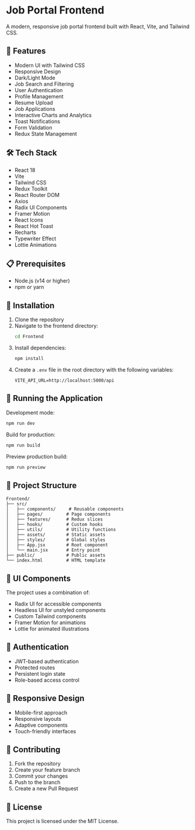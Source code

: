 # Job Portal Frontend

A modern, responsive job portal frontend built with React, Vite, and Tailwind CSS.

## 🚀 Features

- Modern UI with Tailwind CSS
- Responsive Design
- Dark/Light Mode
- Job Search and Filtering
- User Authentication
- Profile Management
- Resume Upload
- Job Applications
- Interactive Charts and Analytics
- Toast Notifications
- Form Validation
- Redux State Management

## 🛠️ Tech Stack

- React 18
- Vite
- Tailwind CSS
- Redux Toolkit
- React Router DOM
- Axios
- Radix UI Components
- Framer Motion
- React Icons
- React Hot Toast
- Recharts
- Typewriter Effect
- Lottie Animations

## 📋 Prerequisites

- Node.js (v14 or higher)
- npm or yarn

## 🔧 Installation

1. Clone the repository
2. Navigate to the frontend directory:
   ```bash
   cd Frontend
   ```
3. Install dependencies:
   ```bash
   npm install
   ```
4. Create a `.env` file in the root directory with the following variables:
   ```
   VITE_API_URL=http://localhost:5000/api
   ```

## 🚀 Running the Application

Development mode:
```bash
npm run dev
```

Build for production:
```bash
npm run build
```

Preview production build:
```bash
npm run preview
```

## 📁 Project Structure

```
Frontend/
├── src/
│   ├── components/     # Reusable components
│   ├── pages/         # Page components
│   ├── features/      # Redux slices
│   ├── hooks/         # Custom hooks
│   ├── utils/         # Utility functions
│   ├── assets/        # Static assets
│   ├── styles/        # Global styles
│   ├── App.jsx        # Root component
│   └── main.jsx       # Entry point
├── public/            # Public assets
└── index.html         # HTML template
```

## 🎨 UI Components

The project uses a combination of:
- Radix UI for accessible components
- Headless UI for unstyled components
- Custom Tailwind components
- Framer Motion for animations
- Lottie for animated illustrations

## 🔐 Authentication

- JWT-based authentication
- Protected routes
- Persistent login state
- Role-based access control

## 📱 Responsive Design

- Mobile-first approach
- Responsive layouts
- Adaptive components
- Touch-friendly interfaces

## 🤝 Contributing

1. Fork the repository
2. Create your feature branch
3. Commit your changes
4. Push to the branch
5. Create a new Pull Request

## 📝 License

This project is licensed under the MIT License.
